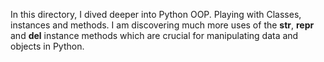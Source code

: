 In this directory, I dived deeper into Python OOP.
Playing with Classes, instances and methods. I am discovering
much more uses of the __str__, __repr__ and __del__ instance
methods which are crucial for manipulating data and objects in Python.
